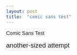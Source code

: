 ```yaml
---
layout: post
title:  "comic sans test"
---
```


<div dir="ltr"><div><span style="font-family:comic sans ms,sans-serif">Comic Sans Test</span></div><div><span style="font-family:comic sans ms,sans-serif"><br></span></div><div><span style="font-family:comic sans ms,sans-serif"><font size="4">another-sized attempt</font><br></span></div></div>

